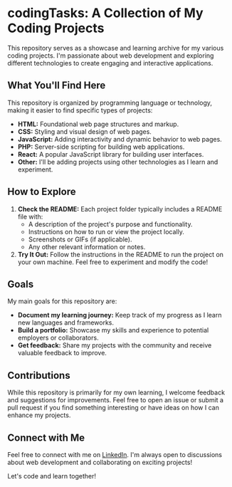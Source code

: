 # codingTasks: A Collection of My Coding Projects

This repository serves as a showcase and learning archive for my various coding projects. I'm passionate about web development and exploring different technologies to create engaging and interactive applications.

## What You'll Find Here

This repository is organized by programming language or technology, making it easier to find specific types of projects:

- **HTML:** Foundational web page structures and markup.
- **CSS:** Styling and visual design of web pages.
- **JavaScript:** Adding interactivity and dynamic behavior to web pages.
- **PHP:** Server-side scripting for building web applications.
- **React:** A popular JavaScript library for building user interfaces.
- **Other:** I'll be adding projects using other technologies as I learn and experiment.

## How to Explore

1. **Check the README:** Each project folder typically includes a README file with:
   - A description of the project's purpose and functionality.
   - Instructions on how to run or view the project locally.
   - Screenshots or GIFs (if applicable).
   - Any other relevant information or notes.
2. **Try It Out:** Follow the instructions in the README to run the project on your own machine. Feel free to experiment and modify the code!

## Goals

My main goals for this repository are:

- **Document my learning journey:** Keep track of my progress as I learn new languages and frameworks.
- **Build a portfolio:** Showcase my skills and experience to potential employers or collaborators.
- **Get feedback:** Share my projects with the community and receive valuable feedback to improve.

## Contributions

While this repository is primarily for my own learning, I welcome feedback and suggestions for improvements. Feel free to open an issue or submit a pull request if you find something interesting or have ideas on how I can enhance my projects.

## Connect with Me

Feel free to connect with me on [LinkedIn](https://www.linkedin.com/in/zbigniew-panasewicz/). I'm always open to discussions about web development and collaborating on exciting projects!

Let's code and learn together!
